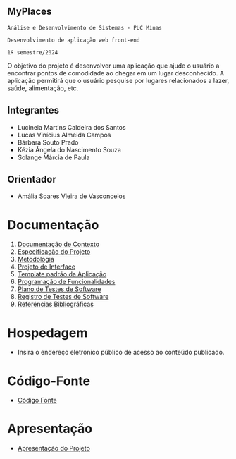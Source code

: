 ## MyPlaces

`Análise e Desenvolvimento de Sistemas - PUC Minas`

`Desenvolvimento de aplicação web front-end`

`1º semestre/2024`

O objetivo do projeto é desenvolver uma aplicação que ajude o usuário a encontrar pontos de comodidade ao chegar em um lugar desconhecido.
A aplicação permitirá que o usuário pesquise por lugares relacionados a lazer, saúde, alimentação, etc.

## Integrantes

* Lucineia Martins Caldeira dos Santos
* Lucas Vinícius Almeida Campos
* Bárbara Souto Prado
* Kézia Ângela do Nascimento Souza
* Solange Márcia de Paula

## Orientador

* Amália Soares Vieira de Vasconcelos

# Documentação

<ol>
<li><a href="documentos/01-Documentação de Contexto.md"> Documentação de Contexto</a></li>
<li><a href="documentos/02-Especificação do Projeto.md"> Especificação do Projeto</a></li>
<li><a href="documentos/03-Metodologia.md"> Metodologia</a></li>
<li><a href="documentos/04-Projeto de Interface.md"> Projeto de Interface</a></li>
<li><a href="documentos/05-Template padrão da Aplicação.md"> Template padrão da Aplicação</a></li>
<li><a href="documentos/06-Programação de Funcionalidades.md"> Programação de Funcionalidades</a></li>
<li><a href="documentos/07-Plano de Testes de Software.md"> Plano de Testes de Software</a></li>
<li><a href="documentos/08-Registro de Testes de Software.md"> Registro de Testes de Software</a></li>
<li><a href="documentos/09-Referências Bibliográficas.md"> Referências Bibliográficas</a></li>
</ol>

# Hospedagem

* Insira o endereço eletrônico público de acesso ao conteúdo publicado. 

# Código-Fonte

* <a href="codigo-fonte/README.md">Código Fonte</a>

# Apresentação

* <a href="apresentacao/README.md">Apresentação do Projeto</a>
